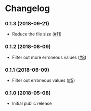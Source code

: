 # Changelog

### 0.1.3 (2018-09-21)

- Reduce the file size ([#11](https://github.com/GoogleChromeLabs/first-input-delay/pull/11))

### 0.1.2 (2018-08-09)

- Filter out more erroneous values ([#8](https://github.com/GoogleChromeLabs/first-input-delay/pull/8))

### 0.1.1 (2018-06-09)

- Filter out erroneous values ([#5](https://github.com/GoogleChromeLabs/first-input-delay/pull/5))

### 0.1.0 (2018-05-08)

- Initial public release
